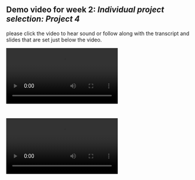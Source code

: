 ## Demo video for week 2: *Individual project selection: Project 4*     

please click the video to hear sound or follow along with the transcript and slides that are set just below the video.

![demo](https://user-images.githubusercontent.com/38410965/112028923-13546380-8b0f-11eb-88ce-deec20aa2606.mp4)

#

> 

![demo](https://user-images.githubusercontent.com/38410965/112028893-0c2d5580-8b0f-11eb-8380-328735506cd6.mp4)
